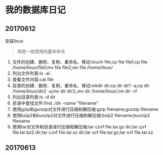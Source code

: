# 我的数据库日记
## 20170612
安装linux
>熟悉一些常用的基本命令
1. 文件的创建、删除、复制、重命名、移动:touch  file;cp file file1;cp file  /home/linux/file1;mv file file2;mv file  /home/linux/
2. 列出文件列表:ls -al  .
3. 查看文件内容:cat  file
4. 目录的创建、删除、复制、重命名、移动:mkdir dir;cp dir   dir1  -a;cp dir   /home/linux/dir2  -a;mv dir  dir2;;mv dir  /home/linux/;rm  dir  -rf
5. 列出目录列表:ls -d  dir
6. 目录中查找文件:find  ./dir  -name  "filename"
7. 使用gzip和gunzip对文件进行压缩和解压缩:gzip  filename;gunzip filename
8. 使用bzip2和bunzip2对文件进行压缩和解压缩:bzip2  filename;bunzip2  filename
9. 使用tar对文件和目录进行压缩和解压缩:tar czvf  file.tar.gz dir;tar cjvf  file.tar.bz2 dir;tar cJvf  file.tar.xz  dir;tar xvf  file.tar.gz;tar xvf  file.tar.xz
## 20170613
